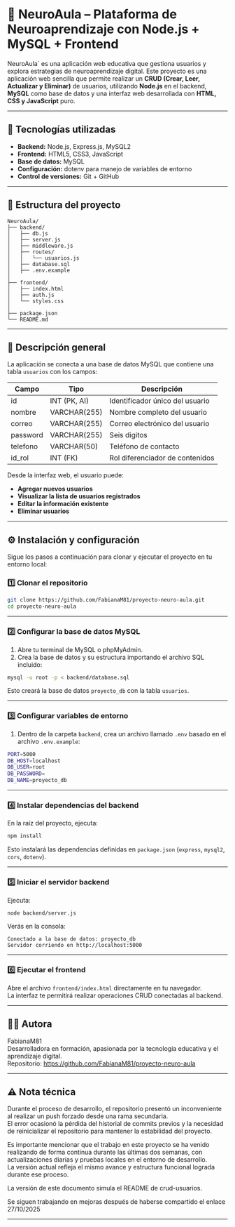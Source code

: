 # 🧠 NeuroAula – Plataforma de Neuroaprendizaje con Node.js + MySQL + Frontend

NeuroAula` es una aplicación web educativa que gestiona usuarios y explora estrategias de neuroaprendizaje digital. Este proyecto es una aplicación web sencilla que permite realizar un **CRUD (Crear, Leer, Actualizar y Eliminar)** de usuarios, utilizando **Node.js** en el backend, **MySQL** como base de datos y una interfaz web desarrollada con **HTML, CSS y JavaScript** puro.


---

## 🚀 Tecnologías utilizadas

- **Backend:** Node.js, Express.js, MySQL2  
- **Frontend:** HTML5, CSS3, JavaScript  
- **Base de datos:** MySQL  
- **Configuración:** dotenv para manejo de variables de entorno  
- **Control de versiones:** Git + GitHub  

---

## 📂 Estructura del proyecto

```
NeuroAula/
├── backend/
│   ├── db.js
│   ├── server.js
│   ├── middleware.js
│   ├── routes/
│   │   └── usuarios.js
│   ├── database.sql
│   ├── .env.example
│
├── frontend/
│   ├── index.html
│   ├── auth.js
│   └── styles.css
│
├── package.json
└── README.md
```

---

## 🧾 Descripción general

La aplicación se conecta a una base de datos MySQL que contiene una tabla `usuarios` con los campos:

| Campo | Tipo | Descripción |
|-------|------|--------------|
| id | INT (PK, AI) | Identificador único del usuario |
| nombre | VARCHAR(255) | Nombre completo del usuario |
| correo | VARCHAR(255) | Correo electrónico del usuario |
| password | VARCHAR(255) | Seis digitos |
| telefono | VARCHAR(50) | Teléfono de contacto |
| id_rol | INT (FK) | Rol diferenciador de contenidos |


Desde la interfaz web, el usuario puede:
- **Agregar nuevos usuarios**
- **Visualizar la lista de usuarios registrados**
- **Editar la información existente**
- **Eliminar usuarios**

---

## ⚙️ Instalación y configuración

Sigue los pasos a continuación para clonar y ejecutar el proyecto en tu entorno local:

### 1️⃣ Clonar el repositorio

```bash
git clone https://github.com/FabianaM81/proyecto-neuro-aula.git
cd proyecto-neuro-aula
```

---

### 2️⃣ Configurar la base de datos MySQL

1. Abre tu terminal de MySQL o phpMyAdmin.  
2. Crea la base de datos y su estructura importando el archivo SQL incluido:

```bash
mysql -u root -p < backend/database.sql
```

Esto creará la base de datos `proyecto_db` con la tabla `usuarios`.

---

### 3️⃣ Configurar variables de entorno

1. Dentro de la carpeta `backend`, crea un archivo llamado `.env` basado en el archivo `.env.example`:

```bash
PORT=5000
DB_HOST=localhost
DB_USER=root
DB_PASSWORD=
DB_NAME=proyecto_db
```

---

### 4️⃣ Instalar dependencias del backend

En la raíz del proyecto, ejecuta:

```bash
npm install
```

Esto instalará las dependencias definidas en `package.json` (`express`, `mysql2`, `cors`, `dotenv`).

---

### 5️⃣ Iniciar el servidor backend

Ejecuta:

```bash
node backend/server.js
```

Verás en la consola:

```
Conectado a la base de datos: proyecto_db
Servidor corriendo en http://localhost:5000
```

---

### 6️⃣ Ejecutar el frontend

Abre el archivo `frontend/index.html` directamente en tu navegador.  
La interfaz te permitirá realizar operaciones CRUD conectadas al backend.

---

## 👩‍💻 Autora

FabianaM81  
Desarrolladora en formación, apasionada por la tecnología educativa y el aprendizaje digital.  
Repositorio: https://github.com/FabianaM81/proyecto-neuro-aula

---

## ⚠️ Nota técnica

Durante el proceso de desarrollo, el repositorio presentó un inconveniente al realizar un push forzado desde una rama secundaria.  
El error ocasionó la pérdida del historial de commits previos y la necesidad de reinicializar el repositorio para mantener la estabilidad del proyecto.  

Es importante mencionar que el trabajo en este proyecto se ha venido realizando de forma continua durante las últimas dos semanas, con actualizaciones diarias y pruebas locales en el entorno de desarrollo.  
La versión actual refleja el mismo avance y estructura funcional lograda durante ese proceso.

La versión de este documento simula el README de crud-usuarios.

Se siguen trabajando en mejoras después de haberse compartido el enlace 27/10/2025

---
